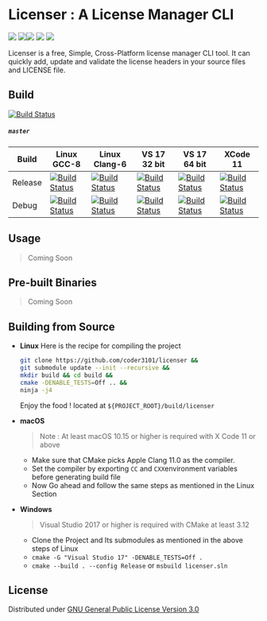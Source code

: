 # Licenser : A License Manager CLI

![](https://img.shields.io/badge/C%2B%2B-17-yellowgreen) ![](https://img.shields.io/badge/version-0.01-red)![](https://img.shields.io/badge/license-GPLv3-blue) ![](https://img.shields.io/badge/application-cli-brightgreen) ![](https://img.shields.io/badge/platform-linux%20%7C%20macOs%20%7C%20windows-green)

Licenser is a free, Simple, Cross-Platform license manager CLI tool. It can quickly add, update and validate the license headers in your source files and LICENSE file.


## Build 

[![Build Status](https://dev.azure.com/ashar786khan/licenser/_apis/build/status/coder3101.licenser?branchName=master)](https://dev.azure.com/ashar786khan/licenser/_build/latest?definitionId=1&branchName=master)

##### `master`

| Build   | Linux GCC-8                                                  | Linux Clang-6                                                | VS 17 32 bit                                                 | VS 17 64 bit                                                 | XCode 11                                                     |
| ------- | ------------------------------------------------------------ | ------------------------------------------------------------ | ------------------------------------------------------------ | ------------------------------------------------------------ | ------------------------------------------------------------ |
| Release | [![Build Status](https://dev.azure.com/ashar786khan/licenser/_apis/build/status/coder3101.licenser?branchName=master&jobName=Linux&configuration=Linux%20GCC-8%20Release)](https://dev.azure.com/ashar786khan/licenser/_build/latest?definitionId=1&branchName=master) | [![Build Status](https://dev.azure.com/ashar786khan/licenser/_apis/build/status/coder3101.licenser?branchName=master&jobName=Linux&configuration=Linux%20Clang-6%20Release)](https://dev.azure.com/ashar786khan/licenser/_build/latest?definitionId=1&branchName=master) | [![Build Status](https://dev.azure.com/ashar786khan/licenser/_apis/build/status/coder3101.licenser?branchName=master&jobName=Windows&configuration=Windows%2032-bit%20Release)](https://dev.azure.com/ashar786khan/licenser/_build/latest?definitionId=1&branchName=master) | [![Build Status](https://dev.azure.com/ashar786khan/licenser/_apis/build/status/coder3101.licenser?branchName=master&jobName=Windows&configuration=Windows%2064-bit%20Release)](https://dev.azure.com/ashar786khan/licenser/_build/latest?definitionId=1&branchName=master) | [![Build Status](https://dev.azure.com/ashar786khan/licenser/_apis/build/status/coder3101.licenser?branchName=master&jobName=macOS&configuration=macOS%20Release)](https://dev.azure.com/ashar786khan/licenser/_build/latest?definitionId=1&branchName=master) |
| Debug   | [![Build Status](https://dev.azure.com/ashar786khan/licenser/_apis/build/status/coder3101.licenser?branchName=master&jobName=Linux&configuration=Linux%20GCC-8%20Debug)](https://dev.azure.com/ashar786khan/licenser/_build/latest?definitionId=1&branchName=master) | [![Build Status](https://dev.azure.com/ashar786khan/licenser/_apis/build/status/coder3101.licenser?branchName=master&jobName=Linux&configuration=Linux%20Clang-6%20Debug)](https://dev.azure.com/ashar786khan/licenser/_build/latest?definitionId=1&branchName=master) | [![Build Status](https://dev.azure.com/ashar786khan/licenser/_apis/build/status/coder3101.licenser?branchName=master&jobName=Windows&configuration=Windows%2032-bit%20Debug)](https://dev.azure.com/ashar786khan/licenser/_build/latest?definitionId=1&branchName=master) | [![Build Status](https://dev.azure.com/ashar786khan/licenser/_apis/build/status/coder3101.licenser?branchName=master&jobName=Windows&configuration=Windows%2064-bit%20Debug)](https://dev.azure.com/ashar786khan/licenser/_build/latest?definitionId=1&branchName=master) | [![Build Status](https://dev.azure.com/ashar786khan/licenser/_apis/build/status/coder3101.licenser?branchName=master&jobName=macOS&configuration=macOS%20Debug)](https://dev.azure.com/ashar786khan/licenser/_build/latest?definitionId=1&branchName=master) |



## Usage
> Coming Soon

## Pre-built Binaries
> Coming Soon


## Building from Source

- **Linux**
  Here is the recipe for compiling the project
  
  ````bash
  git clone https://github.com/coder3101/licenser &&
  git submodule update --init --recursive &&
  mkdir build && cd build &&
  cmake -DENABLE_TESTS=Off .. &&
  ninja -j4
  ````
  

  Enjoy the food ! located at `${PROJECT_ROOT}/build/licenser`

- **macOS**

  > Note : At least macOS 10.15 or higher is required with X Code 11 or above

  - Make sure that CMake picks Apple Clang 11.0 as the compiler.
  - Set the compiler by exporting `CC` and `CXX`environment variables before generating build file
  - Now Go ahead and follow the same steps as mentioned in the Linux Section

- **Windows**

  >  Visual Studio 2017 or higher is required with CMake at least 3.12

  - Clone the Project and Its submodules as mentioned in the above steps of Linux
  - `cmake -G "Visual Studio 17" -DENABLE_TESTS=Off .`
  - `cmake --build . --config Release` or `msbuild licenser.sln`

## License

Distributed under [GNU General Public License Version 3.0](https://github.com/coder3101/licenser/blob/master/LICENSE)